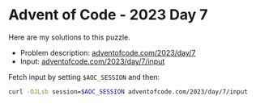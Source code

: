 # Advent of Code - 2023 Day 7
Here are my solutions to this puzzle.

* Problem description: [adventofcode.com/2023/day/7](https://adventofcode.com/2023/day/7)
* Input: [adventofcode.com/2023/day/7/input](https://adventofcode.com/2023/day/7/input)

Fetch input by setting `$AOC_SESSION` and then:
```bash
curl -OJLsb session=$AOC_SESSION adventofcode.com/2023/day/7/input
```
